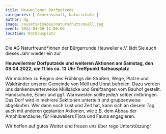 ```yaml
---
title: Heuweilemer Dorfputzede
categories: [ Gemeinschaft, Naturschutz ]
author: dg
image: /assets/images/naturschutz/muell.jpg
event: 2022-04-09 11:00:00
location: Rathausplatz
---
```

Die AG Naturfreund*innen der Bürgerrunde Heuweiler e.V. lädt Sie auch dieses Jahr wieder ein zur 

**Heuweilermer Dorfputzede und weiteren Aktionen 
am Samstag, den 09.04.2022, um 11 bis ca. 13 Uhr
Treffpunkt Rathausplatz**

Wir möchten zu Beginn des Frühlings die Straßen, Wege, Plätze und Waldränder unserer Gemeinde von Müll und Unrat befreien. Dazu werden uns dankenswerterweise Müllsäcke und Greifzangen vom Bauhof gestellt. Handschuhe, Eimer und ggf. Warnwesten sollte jede/r selber mitbringen. Das Dorf wird in mehrere Sektionen unterteilt und gruppenweise abgelaufen. Wer dann noch Lust und Zeit hat, kann sich an diesem Tag auch mit anderen geplanten Aktionen, wie z.B. dem Abbau der Amphibienzäune, für Heuweilers Flora und Fauna engagieren. 

Wir hoffen auf gutes Wetter und freuen uns über rege Unterstützung!